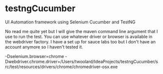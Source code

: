 # testngCucumber
UI Automation framework using Selenium Cucumber and TestNG

No read me quite yet but I will give the maven command line argument that I use to run the test. You can use whatever driver
or browser is available in the webdriver factory. I have a set up for sauce labs too but I don't have an account anymore
so I haven't tested it.

-Dselenium.browser=chrome
-Dwebdriver.chrome.driver=/Users/twoolard/IdeaProjects/testngCucumber/src/test/resources/drivers/chrome/chromedriver-osx.exe
